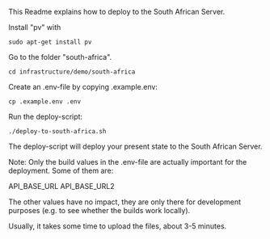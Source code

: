This Readme explains how to deploy to the South African Server.

Install "pv" with

    sudo apt-get install pv

Go to the folder "south-africa".

    cd infrastructure/demo/south-africa

Create an .env-file by copying .example.env:

    cp .example.env .env

Run the deploy-script:

    ./deploy-to-south-africa.sh

The deploy-script will deploy your present state to the South African Server.

Note: Only the build values in the .env-file are actually important for the deployment. Some of them are:

API_BASE_URL
API_BASE_URL2

The other values have no impact, they are only there for development purposes (e.g. to see whether the builds work locally).

Usually, it takes some time to upload the files, about 3-5 minutes.

